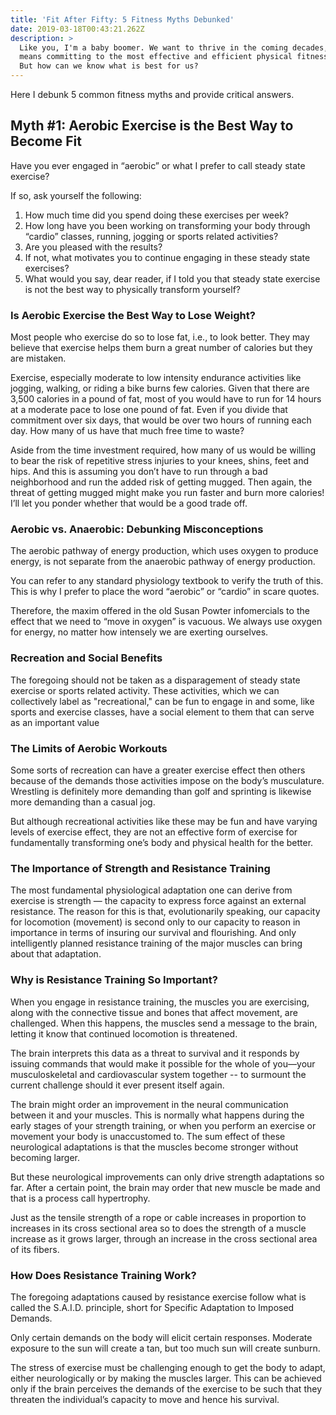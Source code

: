 ```yaml
---
title: 'Fit After Fifty: 5 Fitness Myths Debunked'
date: 2019-03-18T00:43:21.262Z
description: >
  Like you, I'm a baby boomer. We want to thrive in the coming decades, and that
  means committing to the most effective and efficient physical fitness program.
  But how can we know what is best for us?
---
```

Here I debunk 5 common fitness myths and provide critical answers.

## Myth #1: Aerobic Exercise is the Best Way to Become Fit

Have you ever engaged in “aerobic” or what I prefer to call steady state exercise?  

If so, ask yourself the following:

1. How much time did you spend doing these exercises per week? 
2. How long have you been working on transforming your body through “cardio” classes, running, jogging or sports related activities? 
3. Are you pleased with the results?
4. If not, what motivates you to continue engaging in these steady state exercises?  
5. What would you say, dear reader, if I told you that steady state exercise is not the best way to physically transform yourself?

### Is Aerobic Exercise the Best Way to Lose Weight?

Most people who exercise do so to lose fat, i.e., to look better. They may believe that exercise helps them burn a great number of calories but they are mistaken.

Exercise, especially moderate to low intensity endurance activities like jogging, walking, or riding a bike burns few calories. Given that there are 3,500 calories in a pound of fat, most of you would have to run for 14 hours at a moderate pace to lose one pound of fat. Even if you divide that commitment over six days, that would be over two hours of running each day. How many of us have that much free time to waste?  

Aside from the time investment required, how many of us would be willing to bear the risk of repetitive stress injuries to your knees, shins, feet and hips. And this is assuming you don’t have to run through a bad neighborhood and run the added risk of getting mugged. Then again, the threat of getting mugged might make you run faster and burn more calories!  I’ll let you ponder whether that would be a good trade off.

### Aerobic vs. Anaerobic:  Debunking Misconceptions

The aerobic pathway of energy production, which uses oxygen to produce energy, is not separate from the anaerobic pathway of energy production. 

You can refer to any standard physiology textbook to verify the truth of this. This is why I prefer to place the word “aerobic” or “cardio” in scare quotes. 

Therefore, the maxim offered in the old Susan Powter infomercials to the effect that we need to “move in oxygen” is vacuous. We always use oxygen for energy, no matter how intensely we are exerting ourselves.

### Recreation and Social Benefits

The foregoing should not be taken as a disparagement of steady state exercise or sports related activity. These activities, which we can collectively label as "recreational," can be fun to engage in and some, like sports and exercise classes, have a social element to them that can serve as an important value

### The Limits of Aerobic Workouts

Some sorts of recreation can have a greater exercise effect then others because of the demands those activities impose on the body’s musculature. Wrestling is definitely more demanding than golf and sprinting is likewise more demanding than a casual jog.

But although recreational activities like these may be fun and have varying levels of exercise effect, they are not an effective form of exercise for fundamentally transforming one’s body and physical health for the better.

### The Importance of Strength and Resistance Training

The most fundamental physiological adaptation one can derive from exercise is strength — the capacity to express force against an external resistance. The reason for this is that, evolutionarily speaking, our capacity for locomotion (movement) is second only to our capacity to reason in importance in terms of insuring our survival and flourishing. And only intelligently planned resistance training of the major muscles can bring about that adaptation.

### Why is Resistance Training So Important?

When you engage in resistance training, the muscles you are exercising, along with the connective tissue and bones that affect movement, are challenged. When this happens, the muscles send a message to the brain, letting it know that continued locomotion is threatened.

The brain interprets this data as a threat to survival and it responds by issuing commands that would make it possible for the whole of you—your musculoskeletal and cardiovascular system together -- to surmount the current challenge should it ever present itself again.

The brain might order an improvement in the neural communication between it and your muscles. This is normally what happens during the early stages of your strength training, or when you perform an exercise or movement your body is unaccustomed to. The sum effect of these neurological adaptations is that the muscles become stronger without becoming larger.

But these neurological improvements can only drive strength adaptations so far. After a certain point, the brain may order that new muscle be made and that is a process call hypertrophy.

Just as the tensile strength of a rope or cable increases in proportion to increases in its cross sectional area so to does the strength of a muscle increase as it grows larger, through an increase in the cross sectional area of its fibers.

### How Does Resistance Training Work?

The foregoing adaptations caused by resistance exercise follow what is called the S.A.I.D. principle, short for Specific Adaptation to Imposed Demands. 

Only certain demands on the body will elicit certain responses. Moderate exposure to the sun will create a tan, but too much sun will create sunburn.

The stress of exercise must be challenging enough to get the body to adapt, either neurologically or by making the muscles larger. This can be achieved only if the brain perceives the demands of the exercise to be such that they threaten the individual’s capacity to move and hence his survival.
